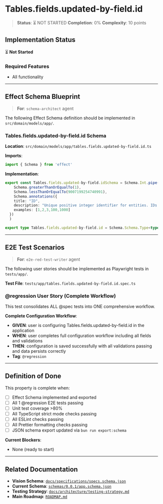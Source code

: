 # Tables.fields.updated-by-field.id

> **Status**: ⏳ NOT STARTED
> **Completion**: 0%
> **Complexity**: 10 points

## Implementation Status

⏳ **Not Started**

### Required Features

- All functionality

---

## Effect Schema Blueprint

> **For**: `schema-architect` agent

The following Effect Schema definition should be implemented in `src/domain/models/app/`.

### Tables.fields.updated-by-field.id Schema

**Location**: `src/domain/models/app/tables.fields.updated-by-field.id.ts`

**Imports**:

```typescript
import { Schema } from 'effect'
```

**Implementation**:

```typescript
export const Tables.fields.updated-by-field.idSchema = Schema.Int.pipe(
    Schema.greaterThanOrEqualTo(1),
    Schema.lessThanOrEqualTo(9007199254740991),
    Schema.annotations({
    title: "ID",
    description: "Unique positive integer identifier for entities. IDs are system-generated, auto-incrementing, and immutable. Must be unique within the parent collection (e.g., field IDs unique within a table, table IDs unique within the application). IDs are read-only and assigned automatically when entities are created. Range: 1 to 9,007,199,254,740,991 (JavaScript MAX_SAFE_INTEGER).",
    examples: [1,2,3,100,1000]
  })
  )

export type Tables.fields.updated-by-field.id = Schema.Schema.Type<typeof Tables.fields.updated-by-field.idSchema>
```

---

## E2E Test Scenarios

> **For**: `e2e-red-test-writer` agent

The following user stories should be implemented as Playwright tests in `tests/app/`.

**Test File**: `tests/app/tables.fields.updated-by-field.id.spec.ts`

### @regression User Story (Complete Workflow)

This test consolidates ALL @spec tests into ONE comprehensive workflow.

**Complete Configuration Workflow**:

- **GIVEN**: user is configuring Tables.fields.updated-by-field.id in the application
- **WHEN**: user completes full configuration workflow including all fields and validations
- **THEN**: configuration is saved successfully with all validations passing and data persists correctly
- **Tag**: `@regression`

---

## Definition of Done

This property is complete when:

- [ ] Effect Schema implemented and exported
- [ ] All 1 @regression E2E tests passing
- [ ] Unit test coverage >80%
- [ ] All TypeScript strict mode checks passing
- [ ] All ESLint checks passing
- [ ] All Prettier formatting checks passing
- [ ] JSON schema export updated via `bun run export:schema`

**Current Blockers**:

- None (ready to start)

---

## Related Documentation

- **Vision Schema**: [`docs/specifications/specs.schema.json`](../specs.schema.json)
- **Current Schema**: [`schemas/0.0.1/app.schema.json`](../../schemas/0.0.1/app.schema.json)
- **Testing Strategy**: [`docs/architecture/testing-strategy.md`](../../architecture/testing-strategy.md)
- **Main Roadmap**: [`ROADMAP.md`](../../../ROADMAP.md)
